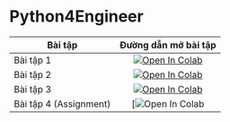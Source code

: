 
# Python4Engineer

| Bài tập    | Đường dẫn mở bài tập |
| ---------- |:-------------:|
| Bài tập 1  | [![Open In Colab](https://colab.research.google.com/assets/colab-badge.svg)](https://colab.research.google.com/github/huunguyennguyen98/Python4Engineer/blob/main/1.%20One%20Tutorial%20to%20Understand%20All%20(M5-Forecasting).ipynb) |
| Bài tập 2  | [![Open In Colab](https://colab.research.google.com/assets/colab-badge.svg)](https://colab.research.google.com/github/huunguyennguyen98/Python4Engineer/blob/main/2.Diagram_From_M5.ipynb) |
| Bài tập 3  | [![Open In Colab](https://colab.research.google.com/assets/colab-badge.svg)](https://colab.research.google.com/github/huunguyennguyen98/Python4Engineer/blob/main/3.%20M5_Forecasting%20with%20LSTM%20and%20LightGBM.ipynb) |
| Bài tập 4 (Assignment) | [![Open In Colab](https://colab.research.google.com/github/huunguyennguyen98/Python4Engineer/blob/main/4.Asignment.ipynb) |